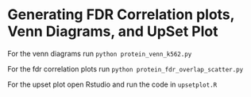 # Generating FDR Correlation plots, Venn Diagrams, and UpSet Plot

For the venn diagrams run `python protein_venn_k562.py`

For the fdr correlation plots run `python protein_fdr_overlap_scatter.py`

For the upset plot open Rstudio and run the code in `upsetplot.R`